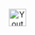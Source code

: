 <p align="center">
  <a href="https://t.me/camelBalls"><img width="32px" alt="Youtube" title="Telegram" src="https://upload.wikimedia.org/wikipedia/commons/thumb/8/82/Telegram_logo.svg/2048px-Telegram_logo.svg.png"/></a>
</p>
